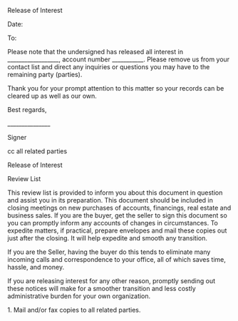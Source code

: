 Release of Interest

Date:

To:

Please note that the undersigned has released all interest in
\_\_\_\_\_\_\_\_\_\_\_\_\_\_\_\_\_\_, account number
\_\_\_\_\_\_\_\_\_\_\_. Please remove us from your contact list and
direct any inquiries or questions you may have to the remaining party
(parties).

Thank you for your prompt attention to this matter so your records can
be cleared up as well as our own.

Best regards,

\_\_\_\_\_\_\_\_\_\_\_\_\_\_\_

Signer

cc all related parties

Release of Interest

Review List

This review list is provided to inform you about this document in
question and assist you in its preparation. This document should be
included in closing meetings on new purchases of accounts, financings,
real estate and business sales. If you are the buyer, get the seller to
sign this document so you can promptly inform any accounts of changes in
circumstances. To expedite matters, if practical, prepare envelopes and
mail these copies out just after the closing. It will help expedite and
smooth any transition.

If you are the Seller, having the buyer do this tends to eliminate many
incoming calls and correspondence to your office, all of which saves
time, hassle, and money.

If you are releasing interest for any other reason, promptly sending out
these notices will make for a smoother transition and less costly
administrative burden for your own organization.

1\. Mail and/or fax copies to all related parties.
